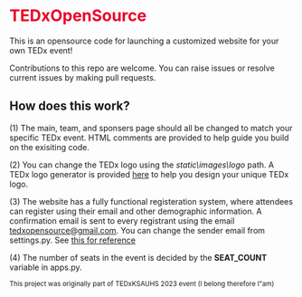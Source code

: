 # <div style="color:#eb0028">TEDxOpenSource</div>

This is an opensource code for launching a customized website for your own TEDx event!

Contributions to this repo are welcome. You can raise issues or resolve current issues by making pull requests.

## How does this work?

(1) The main, team, and sponsers page should all be changed to match your specific TEDx event. HTML comments are provided to help guide you build on the exisiting code.

(2) You can change the TEDx logo using the *static\images\logo* path. A TEDx logo generator is provided [here](https://landing-pages.ted.com/tedx-logo-generator/index.html) to help you design your unique TEDx logo.

(3) The website has a fully functional registeration system, where attendees can register using their email and other demographic information. A confirmation email is sent to every registrant using the email tedxopensource@gmail.com. You can change the sender email from settings.py.
See [this for reference](https://docs.djangoproject.com/en/4.2/topics/email/)

(4) The number of seats in the event is decided by the **SEAT_COUNT** variable in apps.py. 

<sub>This project was originally part of TEDxKSAUHS 2023 event (I belong therefore I"am)</sub>